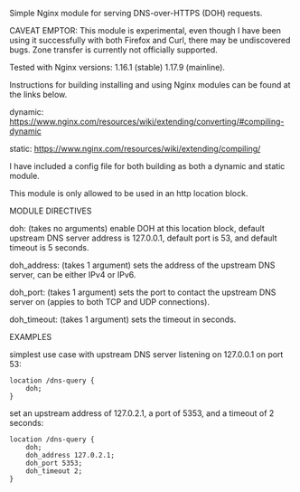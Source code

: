 Simple Nginx module for serving DNS-over-HTTPS (DOH) requests.

CAVEAT EMPTOR: This module is experimental, even though I have been using it successfully with both Firefox and Curl, there may be undiscovered bugs. Zone transfer is currently not officially supported.

Tested with Nginx versions:
1.16.1 (stable)
1.17.9 (mainline).

Instructions for building installing and using Nginx modules can be found at the links below.

dynamic: https://www.nginx.com/resources/wiki/extending/converting/#compiling-dynamic

static: https://www.nginx.com/resources/wiki/extending/compiling/

I have included a config file for both building as both a dynamic and static module.

This module is only allowed to be used in an http location block.

MODULE DIRECTIVES

doh: (takes no arguments) enable DOH at this location block, default upstream DNS server address is 127.0.0.1, default port is 53, and default timeout is 5 seconds.

doh_address: (takes 1 argument) sets the address of the upstream DNS server, can be either IPv4 or IPv6.

doh_port: (takes 1 argument) sets the port to contact the upstream DNS server on (appies to both TCP and UDP connections).

doh_timeout: (takes 1 argument) sets the timeout in seconds.

EXAMPLES

simplest use case with upstream DNS server listening on 127.0.0.1 on port 53:

```
location /dns-query { 
	doh;
}
```

set an upstream address of 127.0.2.1, a port of 5353, and a timeout of 2 seconds:

```
location /dns-query { 
	doh;
	doh_address 127.0.2.1;
	doh_port 5353;
	doh_timeout 2;
}
```
